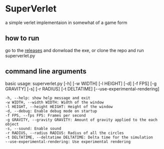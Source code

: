 # SuperVerlet
a simple verlet implementaion in somewhat of a game form

## how to run
go to the [releases](https://github.com/dotargz/SuperVerlet/releases) and donwload the exe, or clone the repo and run superverlet.py

## command line arguments
basic usage: superverlet.py [-h] [-w WIDTH] [-l HEIGHT] [-d] [-f FPS] [-g GRAVITY] [-s] [-r RADIUS] [-t DELTATIME] [--use-experimental-rendering]
```
-h, --help: show help message and exit 
-w WIDTH, --width WIDTH: Width of the window 
-l HEIGHT, --height HEIGHT: Height of the window 
-d, --debug: Enable debug mode on startup 
-f FPS, --fps FPS: Frames per second 
-g GRAVITY, --gravity GRAVITY: Amount of gravity applied to the each object 
-s, --sound: Enable sound 
-r RADIUS, --radius RADIUS: Radius of all the circles
-t DELTATIME, --deltatime DELTATIME: Delta time for the simulation
--use-experimental-rendering: Use experimental rendering
```
